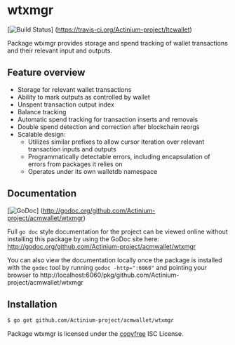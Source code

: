 wtxmgr
======

[![Build Status](https://travis-ci.org/Actinium-project/ltcwallet.png?branch=master)]
(https://travis-ci.org/Actinium-project/ltcwallet)

Package wtxmgr provides storage and spend tracking of wallet transactions and
their relevant input and outputs.

## Feature overview

- Storage for relevant wallet transactions
- Ability to mark outputs as controlled by wallet
- Unspent transaction output index
- Balance tracking
- Automatic spend tracking for transaction inserts and removals
- Double spend detection and correction after blockchain reorgs
- Scalable design:
  - Utilizes similar prefixes to allow cursor iteration over relevant transaction
    inputs and outputs
  - Programmatically detectable errors, including encapsulation of errors from
    packages it relies on
  - Operates under its own walletdb namespace
    
## Documentation

[![GoDoc](https://godoc.org/github.com/Actinium-project/acmwallet/wtxmgr?status.png)]
(http://godoc.org/github.com/Actinium-project/acmwallet/wtxmgr)

Full `go doc` style documentation for the project can be viewed online without
installing this package by using the GoDoc site here:
http://godoc.org/github.com/Actinium-project/acmwallet/wtxmgr

You can also view the documentation locally once the package is installed with
the `godoc` tool by running `godoc -http=":6060"` and pointing your browser to
http://localhost:6060/pkg/github.com/Actinium-project/acmwallet/wtxmgr

## Installation

```bash
$ go get github.com/Actinium-project/acmwallet/wtxmgr
```

Package wtxmgr is licensed under the [copyfree](http://copyfree.org) ISC
License.
